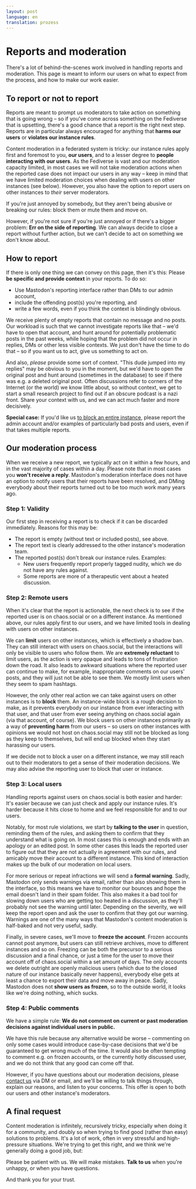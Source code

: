 ```yaml
---
layout: post
language: en
translation: prozess
---
```


# Reports and moderation

There's a lot of behind-the-scenes work involved in handling reports and moderation. This page is meant to inform our
users on what to expect from the process, and how to make our work easier.

## To report or not to report

Reports are meant to prompt us moderators to take action on something that is going wrong – so if you've come across
something on the Fediverse that is upsetting, there's a good chance that a report is the right next step. Reports are in
particular always encouraged for anything that **harms our users** or **violates our instance rules**.

Content moderation in a federated system is tricky: our instance rules apply first and foremost to you, **our users**,
and to a lesser degree to **people interacting with our users**. As the Fediverse is vast and our moderation
capacity limited, in most cases we will not take moderation actions when the reported case does not impact our users in
any way – keep in mind that we have limited moderation choices when dealing with users on other instances (see below).
However, you also have the option to report users on other instances to *their* server moderators.

If you're just annoyed by somebody, but they aren't being abusive or breaking our rules: block them or mute them and
move on.

However, if you're not sure if you're just annoyed or if there's a bigger problem: **Err on the side of reporting**. We
can always decide to close a report without further action, but we can't decide to act on something we don't know about.

## How to report

If there is only one thing we can convey on this page, then it's this: Please **be specific and provide context** in
your reports. To do so:

- Use Mastodon's reporting interface rather than DMs to our admin account,
- include the offending post(s) you're reporting, and
- write a few words, even if you think the context is blindingly obvious.

We receive plenty of empty reports that contain no message and no posts. Our workload is such that we cannot investigate
reports like that – we'd have to open that account, and hunt around for potentially problematic posts in the past weeks,
while hoping that the problem did not occur in replies, DMs or other less visible contexts. We just don't have the
  time to do that – so if you want us to act, give us something to act on.

And also, *please* provide some sort of context. "This dude jumped into my replies" may be obvious to you in the moment,
but we'd have to open the original post and hunt around (sometimes in the database) to see if there was e.g. a deleted
original post. Often discussions refer to corners of the Internet (or the world) we know little about, so without
context, we get to start a small research project to find out if an obscure podcast is a nazi front. Share your context
with us, and we can act much faster and more decisively.

**Special case:** If you'd like us [to block an entire instance](/federation), please report the admin account and/or
examples of particularly bad posts and users, even if that takes multiple reports.

## Our moderation process

When we receive a new report, we typically act on it within a few hours, and in the vast majority of cases within a day.
Please note that in most cases you **won't receive a reply**. Mastodon's moderation interface does not have an option to
notify users that their reports have been resolved, and DMing everybody about their reports turned out to be too much
work many years ago.

### Step 1: Validity

Our first step in receiving a report is to check if it can be discarded immediately. Reasons for this may be:

- The report is empty (without text or included posts), see above.
- The report text is clearly addressed to the other instance's moderation team.
- The reported post(s) don't break our instance rules. Examples:
   - New users frequently report properly tagged nudity, which we do not have any rules against.
   - Some reports are more of a therapeutic vent about a heated discussion.

### Step 2: Remote users

When it's clear that the report is actionable, the next check is to see if the reported user is on chaos.social or on a
different instance. As mentioned above, our rules apply first to our users, and we have limited tools in dealing with
users on other instances. 

We can **limit** users on other instances, which is effectively a shadow ban. They can still interact with users on
chaos.social, but the interactions will only be visible to users who follow them. We are **extremely reluctant** to
limit users, as the action is very opaque and leads to tons of frustration down the road. It also leads to awkward
situations where the reported user can continue to make, for example, inappropriate comments on our users' posts, and
they will just not be able to see them. We mostly limit users when they seem to spam hashtags.

However, the only other real action we can take against users on other instances is to **block** them. An instance-wide
block is a rough decision to make, as it prevents everybody on our instance from ever interacting with that user, and
that user from ever seeing anything on chaos.social again (via that account, of course). We block users on other
instances primarily as a way of **preventing harm** from our users – so users on other instances with opinions we would
not host on chaos.social may still not be blocked as long as they keep to themselves, but will end up blocked when they
start harassing our users.

If we decide not to block a user on a different instance, we may still reach out to their moderators to get a sense of
their moderation decisions. We may also advise the reporting user to block that user or instance.

### Step 3: Local users

Handling reports against users on chaos.social is both easier and harder: It's easier because we can just check and
apply our instance rules. It's harder because it hits close to home and we feel responsible for and to our users.

Notably, for most rule violations, we start by **talking to the user** in question, reminding them of the rules, and
asking them to confirm that they understand what is going on. In most cases this is enough and ends with an apology or
an edited post. In some other cases this leads the reported user to figure out that they are not actually in agreement
with our rules, and amicably move their account to a different instance. This kind of interaction makes up the bulk of
our moderation on local users.

For more serious or repeat infractions we will send a **formal warning**. Sadly, Mastodon only sends warnings via email,
rather than also showing them in the interface, so this means we have to monitor our bounces and hope the email doesn't
land in their spam folder. This also makes it a bad tool for slowing down users who are getting too heated in a
discussion, as they'll probably not see the warning until later. Depending on the severity, we will keep the report open
and ask the user to confirm that they got our warning. Warnings are one of the many ways that Mastodon's content
moderation is half-baked and not very useful, sadly.

Finally, in severe cases, we'll move to **freeze the account**. Frozen accounts cannot post anymore, but users can still
retrieve archives, move to different instances and so on. Freezing can be both the precursor to a serious discussion and
a final chance, or just a time for the user to move their account off of chaos.social within a set amount of days. The
only accounts we delete outright are openly malicious users (which due to the closed nature of our instance basically
never happens), everybody else gets at least a chance to export their data and move away in peace. Sadly, Mastodon does
not **show users as frozen**, so to the outside world, it looks like we're doing nothing, which sucks.

### Step 4: Public comments

We have a simple rule: **We do not comment on current or past moderation decisions against individual users in public.**

We have this rule because any alternative would be worse – commenting on only some cases would introduce case-by-case
decisions that we'd be guaranteed to get wrong much of the time. It would also be often tempting to comment e.g. on
frozen accounts, or the currently hotly discussed user, and we do not think that any good can come off that.

However, if you have questions about our moderation decisions, please [contact us](/contact) via DM or email, and we'll
be willing to talk things through, explain our reasons, and listen to your concerns. This offer is open to both our
users and other instance's moderators.

## A final request

Content moderation is infinitely, recursively tricky, especially when doing it for a community, and doubly so when
trying to find good (rather than easy) solutions to problems. It's a lot of work, often in very stressful and
high-pressure situations. We're trying to get this right, and we think we're generally doing a good job, but:

Please be patient with us. We will make mistakes. **Talk to us** when you're unhappy, or when you have questions.

And thank you for your trust.
